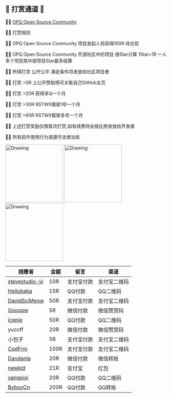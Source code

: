 ## 🎈 打赏通道 🎈

🦀️🦀️ [OPQ Open Source Community](https://github.com/opq-osc)

🦀️🦀️ 打赏规则

🦀️🦀️ OPQ Open Source Community 项目发起人将获得100R 待兑现

🦀️🦀️ OPQ Open Source Community 开源社区中的项目 按Star计算 1Star=1R 一人多个项目其中按项目Star最多结算

🦀️🦀️ 所得打赏 公开公平 满足条件将发放给社区项目者

🦀️🦀️ 打赏 >0R 上公开赞助榜可关联自己GitHub主页

🦀️🦀️ 打赏 >20R 获得多Q一个月 

🦀️🦀️ 打赏 >30R RSTWX框架1号一个月

🦀️🦀️ 打赏 >60R RSTWX框架多号一个月

🦀️🦀️ 上述打赏奖励仅限首次打赏,如有续费将会按比例发放给开发者

🦀️🦀️ 所有软件使用行为请遵守法律法规

<img src="https://camo.githubusercontent.com/39e00fdd4321a8da5d4fb737d0d15934c190c3e98f8217752768fd4e4fc59fd8/68747470733a2f2f692e6c6f6c692e6e65742f323032312f30362f30362f763871426c3567506e5341723163472e6a7067" alt="Drawing" width="180px" />      <img src="https://camo.githubusercontent.com/b7a527da0c5ff7141f580d458993b48cd6968497ab55316cf25765af23b4b364/68747470733a2f2f692e6c6f6c692e6e65742f323032312f30362f30362f735854384d3237794f346a455061782e6a7067" alt="Drawing" width="180px" />      <img src="https://camo.githubusercontent.com/a70f2c496a364240de21d5d5a68bf98d50e3153208436729612f6cc1265943a4/68747470733a2f2f692e6c6f6c692e6e65742f323032312f30362f31302f4d7746495a726d41387663487035532e6a7067" alt="Drawing" width="180px" />


| 捐赠者          |  金额 |     留言    |     渠道  | 
| -------------- | ---------- |----------- |----------- |
| [stevestudio-yi](https://github.com/stevestudio-yi)          | 10R     |支付宝付款|支付宝二维码|
| [Hellobaka](https://github.com/Hellobaka)          | 15R     |QQ付款|QQ二维码|
| [DavidSciMeow](https://github.com/DavidSciMeow)          | 50R     |支付宝付款|支付宝二维码|
| [Gooopw](https://github.com/Gooopw)          | 5R     |微信付款|微信赞赏码|
| [icepie](https://github.com/icepie)          | 50R     |QQ付款|QQ二维码|
| yuccff         | 20R     |微信付款|微信赞赏码|
|     小包子    | 5R     |支付宝付款|支付宝二维码|
| [CodFrm](https://github.com/CodFrm)       | 100R     |支付宝付款|支付宝二维码|
| [Dandanla](https://github.com/Dandanla)          | 20R     |微信付款|微信转账|
| [newkld](https://github.com/newkld)          | 21R     |支付宝|红包|
| [yangpixi](https://github.com/yangpixi)          | 20R     |QQ付款|QQ二维码|
| [ByboyCn](https://github.com/ByboyCn)          | 200R     |QQ付款|QQ转账|
